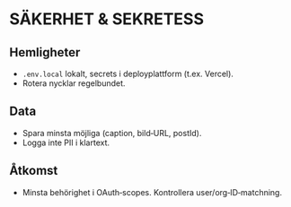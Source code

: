 # SÄKERHET & SEKRETESS

## Hemligheter
- `.env.local` lokalt, secrets i deployplattform (t.ex. Vercel).
- Rotera nycklar regelbundet.

## Data
- Spara minsta möjliga (caption, bild‑URL, postId).
- Logga inte PII i klartext.

## Åtkomst
- Minsta behörighet i OAuth‑scopes. Kontrollera user/org‑ID‑matchning.
